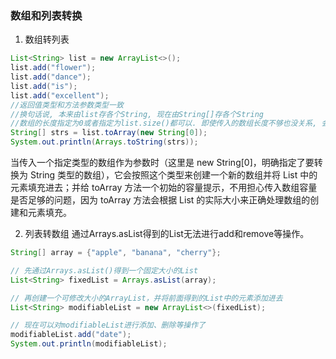 ### 数组和列表转换
1. 数组转列表
```java
List<String> list = new ArrayList<>();
list.add("flower");
list.add("dance");
list.add("is");
list.add("excellent");
//返回值类型和方法参数类型一致
//换句话说, 本来由list存各个String, 现在由String[]存各个String
//数组的长度指定为0或者指定为list.size()都可以. 即使传入的数组长度不够也没关系, 会创建新数组
String[] strs = list.toArray(new String[0]);
System.out.println(Arrays.toString(strs));
```

当传入一个指定类型的数组作为参数时（这里是 new String[0]，明确指定了要转换为 String 类型的数组），它会按照这个类型来创建一个新的数组并将 List 中的元素填充进去；并给 toArray 方法一个初始的容量提示，不用担心传入数组容量是否足够的问题，因为 toArray 方法会根据 List 的实际大小来正确处理数组的创建和元素填充。

2. 列表转数组
通过Arrays.asList得到的List无法进行add和remove等操作。

```java
String[] array = {"apple", "banana", "cherry"};

// 先通过Arrays.asList()得到一个固定大小的List
List<String> fixedList = Arrays.asList(array);

// 再创建一个可修改大小的ArrayList，并将前面得到的List中的元素添加进去
List<String> modifiableList = new ArrayList<>(fixedList);

// 现在可以对modifiableList进行添加、删除等操作了
modifiableList.add("date");
System.out.println(modifiableList); 
```

